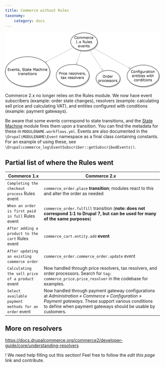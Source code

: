 ```yaml
---
title: Commerce without Rules
taxonomy:
    category: docs
---
```


![](RulesInCommerce2.png)

Commerce 2.x no longer relies on the Rules module. We now have event subscribers (example: order state changes), resolvers (example: calculating sell price and calculating VAT), and entities configured with conditions (example: payment gateways).

Be aware that some events correspond to state transitions, and the [State Machine](https://drupal.org/project/state_machine) module fires them upon a transition. You can find the metadata for these in `MODULENAME.workflows.yml`. Events are also documented in the `\Drupal\MODULENAME\Event` namespace as a final class containing constants. For an example of using these, see `\Drupal\commerce_log\EventSubscriber::getSubscribedEvents()`.

## Partial list of where the Rules went

|Commerce 1.x                                          | Commerce 2.x|
|------------                                          |-------------|
|`Completing the checkout process` Rules event         | `commerce_order.place` **transition**; modules react to this and alter the order as needed|
|`When an order is first paid in full` Rules event     | `commerce_order.fulfill` transition (**note: does not correspond 1:1 to Drupal 7, but can be used for many of the same purposes**)|
|`After adding a product to the cart` Rules event      | `commerce_cart.entity.add` **event**|
|`After updating an existing commerce order`           | `commerce_order.commerce_order.update` event|
|`Calculating the sell price of a product` event       | Now handled through price resolvers, tax resolvers, and order processors. Search for `tag: commerce_price.price_resolver` in the codebase for examples.|
|`Select available payment methods for an order` event | Now handled through payment gateway configurations at _Administration » Commerce » Configuration » Payment gateways_. These support various conditions to define when payment gateways should be usable by customers.|

## More on resolvers
https://docs.drupalcommerce.org/commerce2/developer-guide/core/understanding-resolvers

! We need help filling out this section! Feel free to follow the *edit this page* link and contribute.
